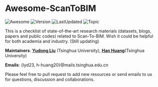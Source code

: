 # Awesome-ScanToBIM
![Awesome](https://awesome.re/badge.svg) ![Version](https://img.shields.io/badge/Version-2.0-ff69b4.svg) ![LastUpdated](https://img.shields.io/badge/LastUpdated-2023.11-lightgrey.svg) ![Topic](https://img.shields.io/badge/Topic-Scan--To--BIM-yellow.svg?logo=github)

This is a checklist of state-of-the-art research materials (datasets, blogs, papers and public codes) related to Scan-To-BIM. Wish it could be helpful for both academia and industry. (Still updating)

**Maintainers**: [**Yudong Liu**](https://github.com/LydJason) (Tsinghua University), [**Han Huang**](https://github.com/alvin528)(Tsinghua University)

**Emails**: {lyd23, h-huang20}@mails.tsinghua.edu.cn

Please feel free to pull request to add new resources or send emails to us for questions, discussion and collaborations.

